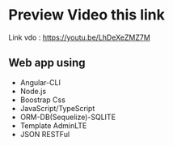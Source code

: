 # Preview Video this link
Link vdo : https://youtu.be/LhDeXeZMZ7M

## Web app using 
- Angular-CLI
- Node.js
- Boostrap Css
- JavaScript/TypeScript
- ORM-DB(Sequelize)-SQLITE
- Template AdminLTE
- JSON RESTFul
